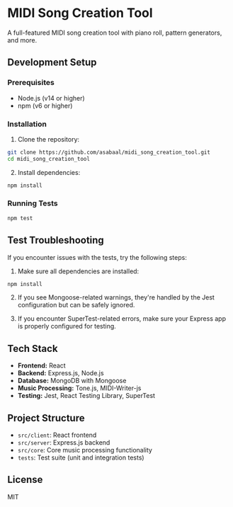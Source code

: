 # MIDI Song Creation Tool

A full-featured MIDI song creation tool with piano roll, pattern generators, and more.

## Development Setup

### Prerequisites

- Node.js (v14 or higher)
- npm (v6 or higher)

### Installation

1. Clone the repository:
```bash
git clone https://github.com/asabaal/midi_song_creation_tool.git
cd midi_song_creation_tool
```

2. Install dependencies:
```bash
npm install
```

### Running Tests

```bash
npm test
```

## Test Troubleshooting

If you encounter issues with the tests, try the following steps:

1. Make sure all dependencies are installed:
```bash
npm install
```

2. If you see Mongoose-related warnings, they're handled by the Jest configuration but can be safely ignored.

3. If you encounter SuperTest-related errors, make sure your Express app is properly configured for testing.

## Tech Stack

- **Frontend:** React
- **Backend:** Express.js, Node.js
- **Database:** MongoDB with Mongoose
- **Music Processing:** Tone.js, MIDI-Writer-js
- **Testing:** Jest, React Testing Library, SuperTest

## Project Structure

- `src/client`: React frontend
- `src/server`: Express.js backend
- `src/core`: Core music processing functionality
- `tests`: Test suite (unit and integration tests)

## License

MIT
